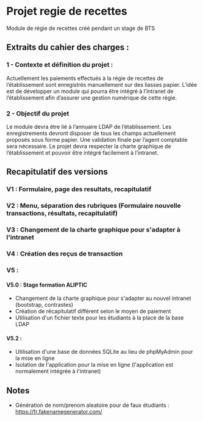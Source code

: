 # Projet regie de recettes

Module de régie de recettes créé pendant un stage de BTS

## Extraits du cahier des charges :

### 1 - Contexte et définition du projet :

Actuellement les paiements effectués à la
régie de recettes de l’établissement sont enregistrés manuellement sur des liasses papier. L’idée est
de développer un module qui pourra être intégré à l’intranet de l’établissement afin d’assurer une
gestion numérique de cette régie.

### 2 - Objectif du projet

Le module devra être lié à l’annuaire LDAP de l’établissement. Les
enregistrements devront disposer de tous les champs actuellement proposés sous forme papier. Une
validation finale par l’agent comptable sera nécessaire. Le projet devra respecter la charte graphique
de l’établissement et pouvoir être intégré facilement à l’intranet.

## Recapitulatif des versions

### V1 : Formulaire, page des resultats, recapitulatif

### V2 : Menu, séparation des rubriques (Formulaire nouvelle transactions, résultats, recapitulatif)

### V3 : Changement de la charte graphique pour s'adapter à l'intranet

### V4 : Création des reçus de transaction

### V5 :
#### V5.0 : Stage formation ALIPTIC
- Changement de la charte graphique pour s'adapter au nouvel intranet (bootstrap, contrastes)
- Création de récapitulatif différent selon le moyen de paiement
- Utilisation d'un fichier texte pour les étudiants à la place de la base LDAP

#### V5.2 :
- Utilisation d'une base de données SQLite au lieu de phpMyAdmin pour la mise en ligne
- Isolation de l'application pour la mise en ligne (l'application est normalement intégrée à l'intranet)


## Notes
- Génération de nom/prenom aleatoire pour de faux étudiants : https://fr.fakenamegenerator.com/
